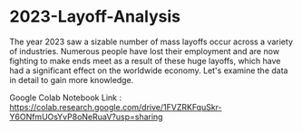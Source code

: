 # 2023-Layoff-Analysis
The year 2023 saw a sizable number of mass layoffs occur across a variety of industries. Numerous people have lost their employment and are now fighting to make ends meet as a result of these huge layoffs, which have had a significant effect on the worldwide economy. Let's examine the data in detail to gain more knowledge.

Google Colab Notebook Link : https://colab.research.google.com/drive/1FVZRKFquSkr-Y6ONfmUOsYvP8oNeRuaV?usp=sharing
